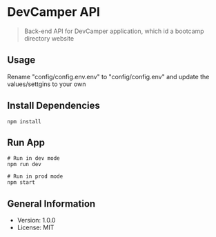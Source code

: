 # DevCamper API

> Back-end API for DevCamper application, which id a bootcamp directory website

## Usage

Rename "config/config.env.env" to "config/config.env" and update the values/settgins to your own

## Install Dependencies

```
npm install
```

## Run App

```
# Run in dev mode
npm run dev

# Run in prod mode
npm start
```

## General Information

- Version: 1.0.0
- License: MIT
